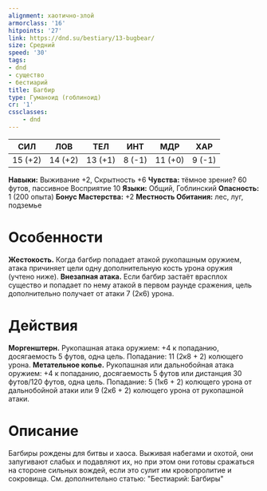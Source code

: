 ```yaml
---
alignment: хаотично-злой
armorclass: '16'
hitpoints: '27'
link: https://dnd.su/bestiary/13-bugbear/
size: Средний
speed: '30'
tags:
- dnd
- существо
- бестиарий
title: Багбир
type: Гуманоид (гоблиноид)
cr: '1'
cssclasses:
    - dnd
---
```



| СИЛ | ЛОВ | ТЕЛ | ИНТ | МДР | ХАР |
|---|---|---|---|---|---|
| 15 (+2) | 14 (+2) | 13 (+1) | 8 (-1) | 11 (+0) | 9 (-1) |
**Навыки:** Выживание +2, Скрытность +6
**Чувства:** тёмное зрение? 60 футов, пассивное Восприятие 10
**Языки:** Общий, Гоблинский
**Опасность:** 1 (200 опыта)
**Бонус Мастерства:** +2
**Местность Обитания:** лес, луг, подземье


# Особенности
**Жестокость.** Когда багбир попадает атакой рукопашным оружием, атака причиняет цели одну дополнительную кость урона оружия (учтено ниже).
**Внезапная атака.** Если багбир застаёт врасплох существо и попадает по нему атакой в первом раунде сражения, цель дополнительно получает от атаки 7 (2к6) урона.


# Действия
**Моргенштерн.** Рукопашная атака оружием: +4 к попаданию, досягаемость 5 футов, одна цель. Попадание: 11 (2к8 + 2) колющего урона.
**Метательное копье.** Рукопашная или дальнобойная атака оружием: +4 к попаданию, досягаемость 5 футов или дистанция 30 футов/120 футов, одна цель. Попадание: 5 (1к6 + 2) колющего урона от дальнобойной атаки или 9 (2к6 + 2) колющего урона от рукопашной атаки.


# Описание
Багбиры рождены для битвы и хаоса. Выживая набегами и охотой, они запугивают слабых и подавляют их, но при этом они готовы сражаться на стороне сильных вождей, если это сулит им кровопролитие и сокровища. См. дополнительно статью: "Бестиарий: Багбиры"